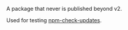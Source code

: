 A package that never is published beyond v2.

Used for testing [npm-check-updates](https://github.com/tjunnone/npm-check-updates).